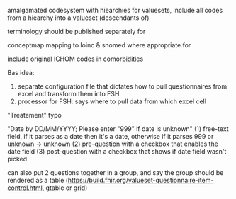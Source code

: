 amalgamated codesystem with hiearchies for valuesets, include all codes from a hiearchy into a valueset (descendants of)

terminology should be published separately for

conceptmap mapping to loinc & snomed where appropriate for

include original ICHOM codes in comorbidities

Bas idea: 
1) separate configuration file that dictates how to pull questionnaires from excel and transform them into FSH
2) processor for FSH: says where to pull data from which excel cell

"Treatement" typo

"Date by DD/MM/YYYY; Please enter "999" if date is unknown"
(1) free-text field, if it parses as a date then it's a date, otherwise if it parses 999 or unknown -> unknown
(2) pre-question with a checkbox that enables the date field
(3) post-question with a checkbox that shows if date field wasn't picked

can also put 2 questions together in a group, and say the group should be rendered as a table (https://build.fhir.org/valueset-questionnaire-item-control.html, gtable or grid)